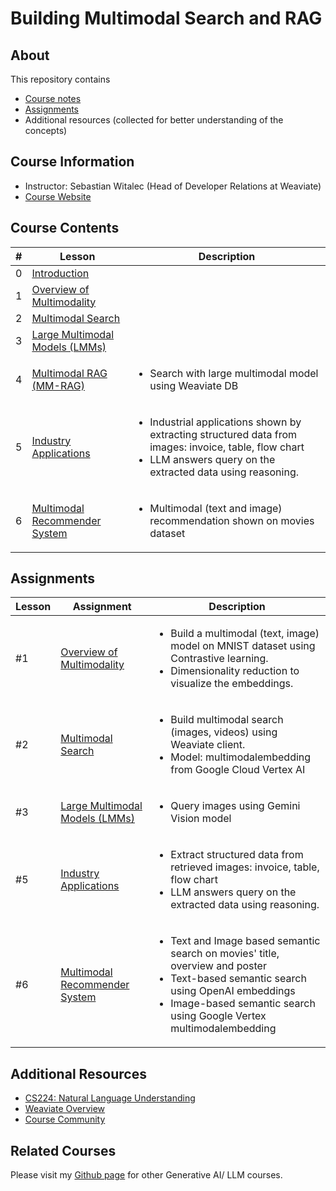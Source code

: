 # Building Multimodal Search and RAG

## About

This repository contains

- [Course notes](#course-contents)
- [Assignments](#assignments)
- Additional resources (collected for better understanding of the concepts)

## Course Information

- Instructor: Sebastian Witalec (Head of Developer Relations at Weaviate)
- [Course Website](https://www.deeplearning.ai/short-courses/building-multimodal-search-and-rag/)

## Course Contents

|#|     Lesson  |   Description   |
|-|-------------|-----------------|
|0|[Introduction](./notes/Lesson_0.md)||
|1|[Overview of Multimodality](./notes/Lesson_1.md)||
|2|[Multimodal Search](./notes/Lesson_2.md)||
|3|[Large Multimodal Models (LMMs)](./notes/Lesson_3.md)||
|4|[Multimodal RAG (MM-RAG)](./notes/Lesson_4.md)|<ul><li>Search with large multimodal model using Weaviate DB</li></ul>|
|5|[Industry Applications](./notes/Lesson_5.md)|<ul><li>Industrial applications shown by extracting structured data from images: invoice, table, flow chart</li><li>LLM answers query on the extracted data using reasoning.</li></ul>|
|6|[Multimodal Recommender System](./notes/Lesson_6.md)|<ul><li>Multimodal (text and image) recommendation shown on movies dataset</li></ul>|

## Assignments

  |Lesson|         Assignment        |   Description   |
  |-------|---------------------------|-----------------|
  |#1|[Overview of Multimodality](./notes/Lesson_1.md#notebook)|<ul><li>Build a multimodal (text, image) model on MNIST dataset using Contrastive learning.</li><li>Dimensionality reduction to visualize the embeddings.</li></ul>|
  |#2|[Multimodal Search](./notes/Lesson_2.md#notebook)|<ul><li>Build multimodal search (images, videos) using Weaviate client.</li><li>Model: multimodalembedding from Google Cloud Vertex AI</li></ul>|
  |#3|[Large Multimodal Models (LMMs)](./notes/Lesson_3.md#notebook)|<ul><li>Query images using Gemini Vision model</li></ul>|
  |#5|[Industry Applications](./notes/Lesson_5.md#notebook)|<ul><li>Extract structured data from retrieved images: invoice, table, flow chart</li><li>LLM answers query on the extracted data using reasoning.</li></ul>|
  |#6|[Multimodal Recommender System](./notes/Lesson_6.md#notebook)|<ul><li>Text and Image based semantic search on movies' title, overview and poster</li><li>Text-based semantic search using OpenAI embeddings</li><li>Image-based semantic search using Google Vertex multimodalembedding</li></ul>|

## Additional Resources

- [CS224: Natural Language Understanding](https://web.stanford.edu/class/cs224u/)
- [Weaviate Overview](https://github.com/weaviate/weaviate#weaviate-)
- [Course Community](https://community.deeplearning.ai/c/short-course-q-a/building-multimodal-search-and-rags/448)

## Related Courses

Please visit my [Github page](https://kaushikacharya.github.io/courses/#generative-ai--large-language-models-llm) for other Generative AI/ LLM courses.
